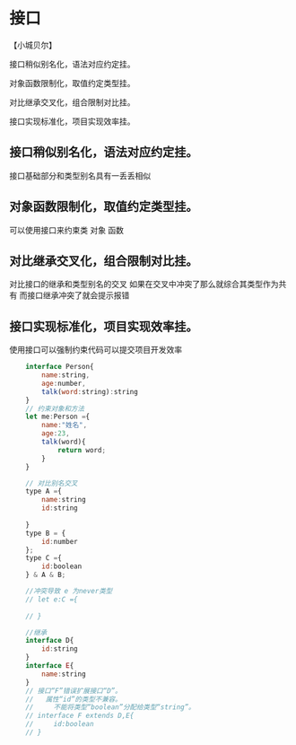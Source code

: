 # 接口

【小城贝尔】

接口稍似别名化，语法对应约定挂。

对象函数限制化，取值约定类型挂。

对比继承交叉化，组合限制对比挂。

接口实现标准化，项目实现效率挂。

## 接口稍似别名化，语法对应约定挂。
   接口基础部分和类型别名具有一丢丢相似
## 对象函数限制化，取值约定类型挂。
   可以使用接口来约束类 对象 函数
## 对比继承交叉化，组合限制对比挂。
   对比接口的继承和类型别名的交叉
   如果在交叉中冲突了那么就综合其类型作为共有
   而接口继承冲突了就会提示报错
## 接口实现标准化，项目实现效率挂。
   使用接口可以强制约束代码可以提交项目开发效率
```js
    interface Person{
        name:string,
        age:number,
        talk(word:string):string
    }
    // 约束对象和方法
    let me:Person ={
        name:"姓名",
        age:23,
        talk(word){
            return word;
        }
    }

    // 对比别名交叉
    type A ={
        name:string
        id:string
    
    }
    type B = {
        id:number
    };
    type C ={
        id:boolean
    } & A & B;

    //冲突导致 e 为never类型
    // let e:C ={
        
    // }

    //继承
    interface D{
        id:string
    }
    interface E{
        name:string
    }
    // 接口“F”错误扩展接口“D”。
    //   属性“id”的类型不兼容。
    //     不能将类型“boolean”分配给类型“string”。
    // interface F extends D,E{
    //     id:boolean
    // }
```